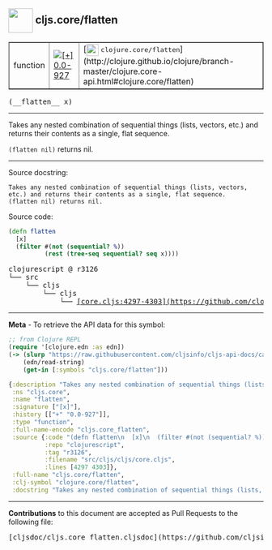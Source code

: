 ## <img width="48px" valign="middle" src="http://i.imgur.com/Hi20huC.png"> cljs.core/flatten

 <table border="1">
<tr>

<td>function</td>
<td><a href="https://github.com/cljsinfo/cljs-api-docs/tree/0.0-927"><img valign="middle" alt="[+] 0.0-927" src="https://img.shields.io/badge/+-0.0--927-lightgrey.svg"></a> </td>
<td>
[<img height="24px" valign="middle" src="http://i.imgur.com/1GjPKvB.png"> <samp>clojure.core/flatten</samp>](http://clojure.github.io/clojure/branch-master/clojure.core-api.html#clojure.core/flatten)
</td>
</tr>
</table>

 <samp>
(__flatten__ x)<br>
</samp>

---

Takes any nested combination of sequential things (lists, vectors, etc.) and
returns their contents as a single, flat sequence.

`(flatten nil)` returns nil.

---



Source docstring:

```
Takes any nested combination of sequential things (lists, vectors,
etc.) and returns their contents as a single, flat sequence.
(flatten nil) returns nil.
```

Source code:

```clj
(defn flatten
  [x]
  (filter #(not (sequential? %))
          (rest (tree-seq sequential? seq x))))
```

 <pre>
clojurescript @ r3126
└── src
    └── cljs
        └── cljs
            └── <ins>[core.cljs:4297-4303](https://github.com/clojure/clojurescript/blob/r3126/src/cljs/cljs/core.cljs#L4297-L4303)</ins>
</pre>


---

__Meta__ - To retrieve the API data for this symbol:

```clj
;; from Clojure REPL
(require '[clojure.edn :as edn])
(-> (slurp "https://raw.githubusercontent.com/cljsinfo/cljs-api-docs/catalog/cljs-api.edn")
    (edn/read-string)
    (get-in [:symbols "cljs.core/flatten"]))
```

```clj
{:description "Takes any nested combination of sequential things (lists, vectors, etc.) and\nreturns their contents as a single, flat sequence.\n\n`(flatten nil)` returns nil.",
 :ns "cljs.core",
 :name "flatten",
 :signature ["[x]"],
 :history [["+" "0.0-927"]],
 :type "function",
 :full-name-encode "cljs.core_flatten",
 :source {:code "(defn flatten\n  [x]\n  (filter #(not (sequential? %))\n          (rest (tree-seq sequential? seq x))))",
          :repo "clojurescript",
          :tag "r3126",
          :filename "src/cljs/cljs/core.cljs",
          :lines [4297 4303]},
 :full-name "cljs.core/flatten",
 :clj-symbol "clojure.core/flatten",
 :docstring "Takes any nested combination of sequential things (lists, vectors,\netc.) and returns their contents as a single, flat sequence.\n(flatten nil) returns nil."}

```

---

__Contributions__ to this document are accepted as Pull Requests to the following file:

 <pre>
[cljsdoc/cljs.core_flatten.cljsdoc](https://github.com/cljsinfo/cljs-api-docs/blob/master/cljsdoc/cljs.core_flatten.cljsdoc)
</pre>

